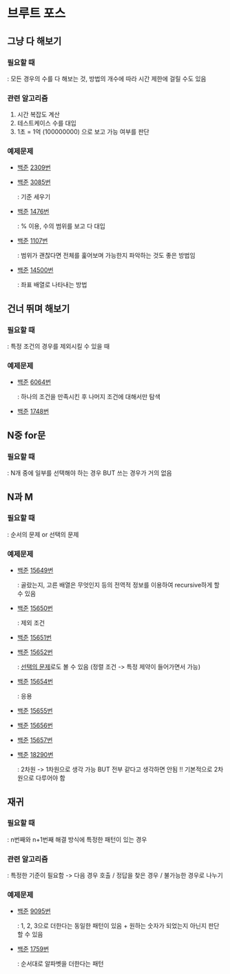 # 브루트 포스

## 그냥 다 해보기

### 필요할 때
: 모든 경우의 수를 다 해보는 것, 방법의 개수에 따라 시간 제한에 걸릴 수도 있음

### 관련 알고리즘
1. 시간 복잡도 계산
2. 테스트케이스 수를 대입
3. 1초 = 1억 (100000000) 으로 보고 가능 여부를 판단

### 예제문제
- [백준](https://www.acmicpc.net/problem/2309) [2309번](./2309.cpp)

- [백준](https://www.acmicpc.net/problem/3085) [3085번](./3085.cpp)

    : 기준 세우기

- [백준](https://www.acmicpc.net/problem/1476) [1476번](./1476.cpp)

    : % 이용, 수의 범위를 보고 다 대입

- [백준](https://www.acmicpc.net/problem/1107) [1107번](./1107.cpp)

    : 범위가 괜찮다면 전체를 훑어보며 가능한지 파악하는 것도 좋은 방법임

- [백준](https://www.acmicpc.net/problem/14500) [14500번](./14500.cpp)

    : 좌표 배열로 나타내는 방법

## 건너 뛰며 해보기

### 필요할 때
: 특정 조건의 경우를 제외시킬 수 있을 때

### 예제문제
- [백준](https://www.acmicpc.net/problem/6064) [6064번](./6064.cpp)

    : 하나의 조건을 만족시킨 후 나머지 조건에 대해서만 탐색

- [백준](https://www.acmicpc.net/problem/1748) [1748번](./1748.cpp)

## N중 for문

### 필요할 때
: N개 중에 일부를 선택해야 하는 경우 BUT 쓰는 경우가 거의 없음

## N과 M

### 필요할 때
: 순서의 문제 or 선택의 문제

### 예제문제
- [백준](https://www.acmicpc.net/problem/15649) [15649번](./15649.cpp)

    : 골랐는지, 고른 배열은 무엇인지 등의 전역적 정보를 이용하여 recursive하게 할 수 있음

- [백준](https://www.acmicpc.net/problem/15650) [15650번](./15650.cpp)

    : 제외 조건

- [백준](https://www.acmicpc.net/problem/15651) [15651번](./15651.cpp)

- [백준](https://www.acmicpc.net/problem/15652) [15652번](./15652.cpp)

    : [선택의 문제](./15652_2.cpp)로도 볼 수 있음 (정렬 조건 -> 특정 제약이 들어가면서 가능)

- [백준](https://www.acmicpc.net/problem/15654) [15654번](./15654.cpp)

    : 응용

- [백준](https://www.acmicpc.net/problem/15655) [15655번](./15655.cpp)

- [백준](https://www.acmicpc.net/problem/15656) [15656번](./15656.cpp)

- [백준](https://www.acmicpc.net/problem/15657) [15657번](./15657.cpp)

- [백준](https://www.acmicpc.net/problem/18290) [18290번](./18290.cpp)

    : 2차원 -> 1차원으로 생각 가능 BUT 전부 같다고 생각하면 안됨 !! 기본적으로 2차원으로 다루어야 함

## 재귀

### 필요할 때
: n번째와 n+1번째 해결 방식에 특정한 패턴이 있는 경우

### 관련 알고리즘
: 특정한 기준이 필요함 -> 다음 경우 호출 / 정답을 찾은 경우 / 불가능한 경우로 나누기

### 예제문제
- [백준](https://www.acmicpc.net/problem/9095) [9095번](./9095.cpp)

    : 1, 2, 3으로 더한다는 동일한 패턴이 있음 + 원하는 숫자가 되었는지 아닌지 판단할 수 있음

- [백준](https://www.acmicpc.net/problem/1759) [1759번](./1759.cpp)

    : 순서대로 알파벳을 더한다는 패턴